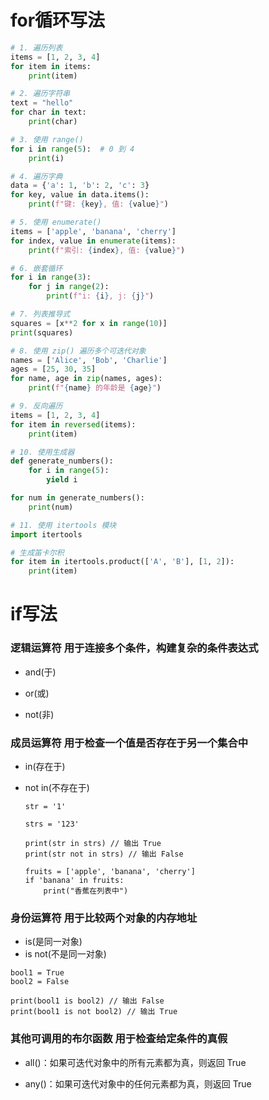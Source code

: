 # for循环写法

~~~python
# 1. 遍历列表
items = [1, 2, 3, 4]
for item in items:
    print(item)

# 2. 遍历字符串
text = "hello"
for char in text:
    print(char)

# 3. 使用 range()
for i in range(5):  # 0 到 4
    print(i)

# 4. 遍历字典
data = {'a': 1, 'b': 2, 'c': 3}
for key, value in data.items():
    print(f"键: {key}, 值: {value}")

# 5. 使用 enumerate()
items = ['apple', 'banana', 'cherry']
for index, value in enumerate(items):
    print(f"索引: {index}, 值: {value}")

# 6. 嵌套循环
for i in range(3):
    for j in range(2):
        print(f"i: {i}, j: {j}")

# 7. 列表推导式
squares = [x**2 for x in range(10)]
print(squares)

# 8. 使用 zip() 遍历多个可迭代对象
names = ['Alice', 'Bob', 'Charlie']
ages = [25, 30, 35]
for name, age in zip(names, ages):
    print(f"{name} 的年龄是 {age}")

# 9. 反向遍历
items = [1, 2, 3, 4]
for item in reversed(items):
    print(item)

# 10. 使用生成器
def generate_numbers():
    for i in range(5):
        yield i

for num in generate_numbers():
    print(num)

# 11. 使用 itertools 模块
import itertools

# 生成笛卡尔积
for item in itertools.product(['A', 'B'], [1, 2]):
    print(item)

~~~

# if写法
### 逻辑运算符  用于连接多个条件，构建复杂的条件表达式

* and(于)

* or(或)

* not(非)

### 成员运算符 用于检查一个值是否存在于另一个集合中

* in(存在于)

* not in(不存在于)

  ~~~ 1pyt
  str = '1'

  strs = '123'

  print(str in strs) // 输出 True
  print(str not in strs) // 输出 False

  fruits = ['apple', 'banana', 'cherry']
  if 'banana' in fruits:
      print("香蕉在列表中")

  ~~~


### 身份运算符 用于比较两个对象的内存地址

* is(是同一对象)
* is not(不是同一对象)

~~~pyt
bool1 = True
bool2 = False

print(bool1 is bool2) // 输出 False
print(bool1 is not bool2) // 输出 True
~~~

### 其他可调用的布尔函数 用于检查给定条件的真假

* all()：如果可迭代对象中的所有元素都为真，则返回 True

* any()：如果可迭代对象中的任何元素都为真，则返回 True

  